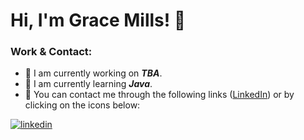 # Hi, I'm Grace Mills! 🧋

### Work & Contact:
- 🐣 I am currently working on ***TBA***.
- 🌱 I am currently learning ***Java***.
- 📨 You can contact me through the following links (<a href="https://www.linkedin.com/in/grace-m-mills" target="_blank">LinkedIn</a>) or by clicking on the icons below:

<a href="https://www.linkedin.com/in/grace-m-mills" target="_blank"><img src="https://user-images.githubusercontent.com/64663512/183503084-b303b468-f1e0-4256-a851-0218f7c0313c.svg" width="" alt="linkedin"></a> 
  
<!---
grace-mills/grace-mills is a ✨ special ✨ repository because its `README.md` (this file) appears on your GitHub profile.
You can click the Preview link to take a look at your changes.
--->
